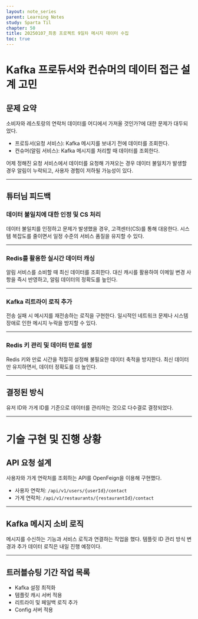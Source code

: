 ```yaml
---
layout: note_series
parent: Learning Notes
study: Sparta Til
chapter: 50
title: 20250107_최종 프로젝트 9일차 메시지 데이터 수집
toc: true
---
```


# Kafka 프로듀서와 컨슈머의 데이터 접근 설계 고민
## 문제 요약
소비자와 레스토랑의 연락처 데이터를 어디에서 가져올 것인가?에 대한 문제가 대두되었다.

- 프로듀서(요청 서비스): Kafka 메시지를 보내기 전에 데이터를 조회한다.
- 컨슈머(알림 서비스): Kafka 메시지를 처리할 때 데이터를 조회한다.

어제 정해진 요청 서비스에서 데이터를 요청해 가져오는 경우
데이터 불일치가 발생할 경우 알림이 누락되고, 
사용자 경험이 저하될 가능성이 있다.

---

## 튜터님 피드백
### 데이터 불일치에 대한 인정 및 CS 처리
데이터 불일치를 인정하고 문제가 발생했을 경우, 고객센터(CS)를 통해 대응한다.
시스템 복잡도를 줄이면서 일정 수준의 서비스 품질을 유지할 수 있다.

---

### Redis를 활용한 실시간 데이터 캐싱
알림 서비스를 소비할 때 최신 데이터를 조회한다.
대신 캐시를 활용하여 이메일 변경 사항을 즉시 반영하고, 알림 데이터의 정확도를 높인다.

---

### Kafka 리트라이 로직 추가
전송 실패 시 메시지를 재전송하는 로직을 구현한다.
일시적인 네트워크 문제나 시스템 장애로 인한 메시지 누락을 방지할 수 있다.

---

### Redis 키 관리 및 데이터 만료 설정
Redis 키와 만료 시간을 적절히 설정해 불필요한 데이터 축적을 방지한다.
최신 데이터만 유지하면서, 데이터 정확도를 더 높인다.

---

## 결정된 방식
유저 ID와 가게 ID를 기준으로 데이터를 관리하는 것으로 다수결로 결정되었다.

---

# 기술 구현 및 진행 상황
## API 요청 설계
사용자와 가게 연락처를 조회하는 API를 OpenFeign을 이용해 구현했다.
- 사용자 연락처: `/api/v1/users/{userId}/contact`
- 가게 연락처: `/api/v1/restaurants/{restaurantId}/contact`

---

## Kafka 메시지 소비 로직
메시지를 수신하는 기능과 서비스 로직과 연결하는 작업을 했다.
템플릿 ID 관리 방식 변경과 추가 데이터 로직은 내일 진행 예정이다.

---

## 트러블슈팅 기간 작업 목록
- Kafka 설정 최적화
- 템플릿 캐시 서버 적용
- 리트라이 및 페일백 로직 추가
- Config 서버 적용
